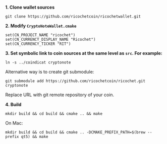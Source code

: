 **1. Clone wallet sources**

```
git clone https://github.com/ricochetcoin/ricochetwallet.git
```

**2. Modify `CryptoNoteWallet.cmake`**
 
```
set(CN_PROJECT_NAME "ricochet")
set(CN_CURRENCY_DISPLAY_NAME "Ricochet")
set(CN_CURRENCY_TICKER "RIT")
```

**3. Set symbolic link to coin sources at the same level as `src`. For example:**

```
ln -s ../coindicat cryptonote
```

Alternative way is to create git submodule:

```
git submodule add https://github.com/ricochetcoin/ricochet.git cryptonote
```

Replace URL with git remote repository of your coin.

**4. Build**


```
mkdir build && cd build && cmake .. && make
```
On Mac:

```
mkdir build && cd build && cmake .. -DCMAKE_PREFIX_PATH=$(brew --prefix qt5) && make
```
